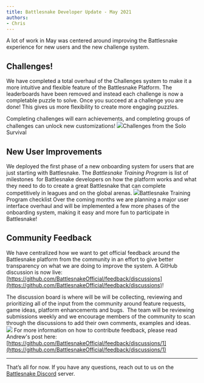 ```yaml
---
title: Battlesnake Developer Update - May 2021
authors:
- Chris
---
```


A lot of work in May was centered around improving the Battlesnake experience for new users and the new challenge system. 

## Challenges!

We have completed a total overhaul of the Challenges system to make it a more intuitive and flexible feature of the Battlesnake Platform. The leaderboards have been removed and instead each challenge is now a completable puzzle to solve. Once you succeed at a challenge you are done! This gives us more flexibility to create more engaging puzzles.  

Completing challenges will earn achievements, and completing groups of challenges can unlock new customizations!
![](./img/Screen-Shot-2021-05-28-at-12.48.33-PM.png)Challenges from the Solo Survival
## New User Improvements

We deployed the first phase of a new onboarding system for users that are just starting with Battlesnake. The *Battlesnake Training Program* is list of milestones  for Battlesnake developers on how the platform works and what they need to do to create a great Battlesnake that can complete competitively in leagues and on the global arenas.
![](./img/Screen-Shot-2021-05-31-at-11.16.03-AM.png)Battlesnake Training Program checklist
Over the coming months we are planning a major user interface overhaul and will be implemented a few more phases of the onboarding system, making it easy and more fun to participate in Battlesnake!

## Community Feedback

We have centralized how we want to get official feedback around the Battlesnake platform from the community in an effort to give better transparency on what we are doing to improve the system. A GitHub discussion is now live: [https://github.com/BattlesnakeOfficial/feedback/discussions](https://github.com/BattlesnakeOfficial/feedback/discussions)!

The discussion board is where will be will be collecting, reviewing and prioritizing all of the input from the community around feature requests, game ideas, platform enhancements and bugs.  The team will be reviewing submissions weekly and we encourage members of the community to scan through the discussions to add their own comments, examples and ideas.  
![](./img/Screen-Shot-2021-05-31-at-2.01.34-PM.png)
For more information on how to contribute feedback, please read Andrew's post here: [https://github.com/BattlesnakeOfficial/feedback/discussions/1](https://github.com/BattlesnakeOfficial/feedback/discussions/1)

---

That’s all for now. If you have any questions, reach out to us on the [Battlesnake Discord](https://play.battlesnake.com/discord/) server.

